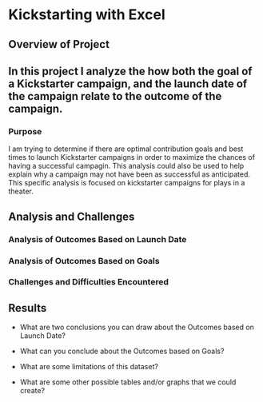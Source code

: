 # Kickstarting with Excel

## Overview of Project
In this project I analyze the how both the goal of a Kickstarter campaign, and the launch date of the campaign relate to the outcome of the campaign.
--
### Purpose
I am trying to determine if there are optimal contribution goals and best times to launch Kickstarter campaigns in order to maximize the chances of having a successful campagin.
This analysis could also be used to help explain why a campaign may not have been as successful as anticipated. This specific analysis is focused on kickstarter campaigns for plays in a theater.

## Analysis and Challenges

### Analysis of Outcomes Based on Launch Date

### Analysis of Outcomes Based on Goals

### Challenges and Difficulties Encountered

## Results

- What are two conclusions you can draw about the Outcomes based on Launch Date?

- What can you conclude about the Outcomes based on Goals?

- What are some limitations of this dataset?

- What are some other possible tables and/or graphs that we could create?
